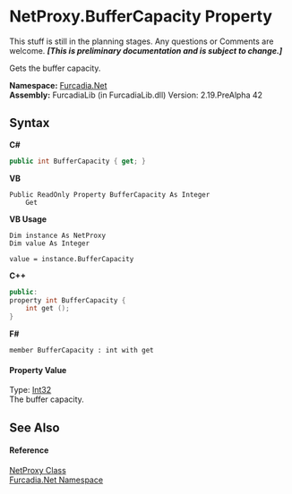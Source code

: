 # NetProxy.BufferCapacity Property 
This stuff is still in the planning stages. Any questions or Comments are welcome. _**\[This is preliminary documentation and is subject to change.\]**_

Gets the buffer capacity.

**Namespace:**&nbsp;<a href="N_Furcadia_Net">Furcadia.Net</a><br />**Assembly:**&nbsp;FurcadiaLib (in FurcadiaLib.dll) Version: 2.19.PreAlpha 42

## Syntax

**C#**<br />
``` C#
public int BufferCapacity { get; }
```

**VB**<br />
``` VB
Public ReadOnly Property BufferCapacity As Integer
	Get
```

**VB Usage**<br />
``` VB Usage
Dim instance As NetProxy
Dim value As Integer

value = instance.BufferCapacity

```

**C++**<br />
``` C++
public:
property int BufferCapacity {
	int get ();
}
```

**F#**<br />
``` F#
member BufferCapacity : int with get

```


#### Property Value
Type: <a href="http://msdn2.microsoft.com/en-us/library/td2s409d" target="_blank">Int32</a><br />The buffer capacity.

## See Also


#### Reference
<a href="T_Furcadia_Net_NetProxy">NetProxy Class</a><br /><a href="N_Furcadia_Net">Furcadia.Net Namespace</a><br />